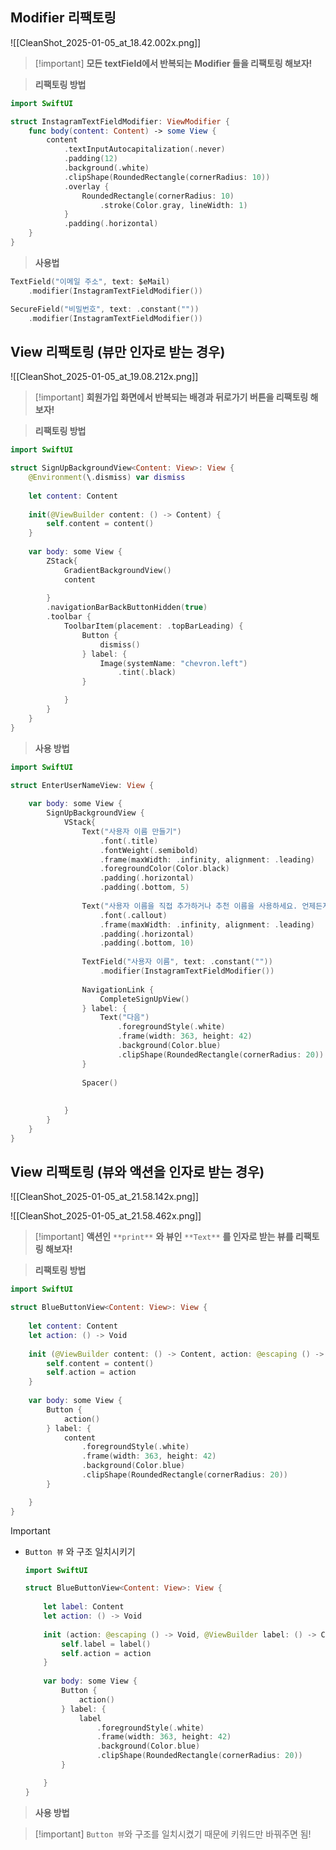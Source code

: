 ## Modifier 리팩토링

![[CleanShot_2025-01-05_at_18.42.002x.png]]

  

> [!important] **모든 textField에서 반복되는 Modifier 들을 리팩토링 해보자!**

  

> **리팩토링 방법**

```Swift
import SwiftUI

struct InstagramTextFieldModifier: ViewModifier {
    func body(content: Content) -> some View {
        content
            .textInputAutocapitalization(.never)
            .padding(12)
            .background(.white)
            .clipShape(RoundedRectangle(cornerRadius: 10))
            .overlay {
                RoundedRectangle(cornerRadius: 10)
                    .stroke(Color.gray, lineWidth: 1)
            }
            .padding(.horizontal)
    }
}
```

  

> **사용법**

```Swift
TextField("이메일 주소", text: $eMail)
    .modifier(InstagramTextFieldModifier())

SecureField("비밀번호", text: .constant(""))
    .modifier(InstagramTextFieldModifier())
```

  

## View 리팩토링 (뷰만 인자로 받는 경우)

![[CleanShot_2025-01-05_at_19.08.212x.png]]

> [!important] **회원가입 화면에서 반복되는 배경과 뒤로가기 버튼을 리팩토링 해보자!**

  

  

> **리팩토링 방법**

```Swift
import SwiftUI

struct SignUpBackgroundView<Content: View>: View {
    @Environment(\.dismiss) var dismiss
    
    let content: Content
    
    init(@ViewBuilder content: () -> Content) {
        self.content = content()
    }
    
    var body: some View {
        ZStack{
            GradientBackgroundView()
            content
            
        }
        .navigationBarBackButtonHidden(true)
        .toolbar {
            ToolbarItem(placement: .topBarLeading) {
                Button {
                    dismiss()
                } label: {
                    Image(systemName: "chevron.left")
                        .tint(.black)
                }

            }
        }
    }
}
```

  

> **사용 방법**

```Swift
import SwiftUI

struct EnterUserNameView: View {
    
    var body: some View {
        SignUpBackgroundView {
            VStack{
                Text("사용자 이름 만들기")
                    .font(.title)
                    .fontWeight(.semibold)
                    .frame(maxWidth: .infinity, alignment: .leading)
                    .foregroundColor(Color.black)
                    .padding(.horizontal)
                    .padding(.bottom, 5)
                
                Text("사용자 이름을 직접 추가하거나 추천 이름을 사용하세요. 언제든지 변경할 수 있습니다.")
                    .font(.callout)
                    .frame(maxWidth: .infinity, alignment: .leading)
                    .padding(.horizontal)
                    .padding(.bottom, 10)
                
                TextField("사용자 이름", text: .constant(""))
                    .modifier(InstagramTextFieldModifier())
                
                NavigationLink {
                    CompleteSignUpView()
                } label: {
                    Text("다음")
                        .foregroundStyle(.white)
                        .frame(width: 363, height: 42)
                        .background(Color.blue)
                        .clipShape(RoundedRectangle(cornerRadius: 20))
                }
                
                Spacer()
                
               
            }
        }
    }
}
```

## View 리팩토링 (뷰와 액션을 인자로 받는 경우)

![[CleanShot_2025-01-05_at_21.58.142x.png]]

![[CleanShot_2025-01-05_at_21.58.462x.png]]

> [!important] **액션인** `**print**` **와 뷰인** `**Text**` **를 인자로 받는 뷰를 리팩토링 해보자!**

  

> **리팩토링 방법**

```Swift
import SwiftUI

struct BlueButtonView<Content: View>: View {
    
    let content: Content
    let action: () -> Void
    
    init (@ViewBuilder content: () -> Content, action: @escaping () -> Void) {
        self.content = content()
        self.action = action
    }
    
    var body: some View {
        Button {
            action()
        } label: {
            content
                .foregroundStyle(.white)
                .frame(width: 363, height: 42)
                .background(Color.blue)
                .clipShape(RoundedRectangle(cornerRadius: 20))
        }

    }
}
```

> [!important]
> 
> - `Button 뷰` 와 구조 일치시키기
>     
>     ```Swift
>     import SwiftUI
>     
>     struct BlueButtonView<Content: View>: View {
>         
>         let label: Content
>         let action: () -> Void
>         
>         init (action: @escaping () -> Void, @ViewBuilder label: () -> Content) {
>             self.label = label()
>             self.action = action
>         }
>         
>         var body: some View {
>             Button {
>                 action()
>             } label: {
>                 label
>                     .foregroundStyle(.white)
>                     .frame(width: 363, height: 42)
>                     .background(Color.blue)
>                     .clipShape(RoundedRectangle(cornerRadius: 20))
>             }
>     
>         }
>     }
>     ```
>     

  

> **사용 방법**

> [!important] `Button 뷰`와 구조를 일치시켰기 때문에 키워드만 바꿔주면 됨!